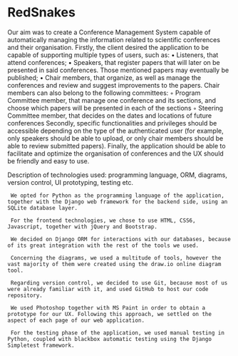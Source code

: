 # RedSnakes

  Our aim was to create a Conference Management System capable of automatically managing the information related to scientific conferences and their organisation. 
  Firstly, the client desired the application to be capable of supporting multiple types of users, such as: 
    • Listeners, that attend conferences;
    • Speakers, that register papers that will later on be presented in said conferences. Those mentioned papers may eventually be published;
    • Chair members, that organize, as well as manage the conferences and review and suggest improvements to the papers. Chair members can also belong to the following committees:
        ◦ Program Committee member, that manage one conference and its sections, and choose which papers will be presented in each of the sections
        ◦ Steering Committee member, that decides on the dates and locations of future conferences
Secondly, specific functionalities and privileges should be accessible depending on the type of the authenticated user (for example, only speakers should be able to upload, or only chair members should be able to review submitted papers).
  Finally, the application should be able to facilitate and optimize the organisation of conferences and the UX should be friendly and easy to use.
  
  
  
  Description of technologies used: programming language, ORM, diagrams, version control, UI prototyping, testing etc.
  
     We opted for Python as the programming language of the application, together with the Django web framework for the backend side, using an SQLite database layer. 

     For the frontend technologies, we chose to use HTML, CSS6, Javascript, together with jQuery and Bootstrap. 

     We decided on Django ORM for interactions with our databases, because of its great integration with the rest of the tools we used.

     Concerning the diagrams, we used a multitude of tools, however the vast majority of them were created using the draw.io online diagram tool.

     Regarding version control, we decided to use Git, because most of us were already familiar with it, and used GitHub to host our code repository.

     We used Photoshop together with MS Paint in order to obtain a prototype for our UX. Following this approach, we settled on the aspect of each page of our web application.

     For the testing phase of the application, we used manual testing in Python, coupled with blackbox automatic testing using the Django Simpletest framework.
